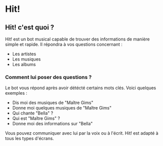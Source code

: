 # Hit!

## Hit! c'est quoi ?

Hit! est un bot musical capable de trouver des informations de manière simple et rapide. Il répondra à vos questions concernant :

* Les artistes
* Les musiques
* Les albums

### Comment lui poser des questions ?

Le bot vous répond après avoir détécté certains mots clés.
Voici quelques exemples :

* Dis moi des musiques de "Maître Gims"
* Donne moi quelques musiques de "Maître Gims"
* Qui chante "Bella" ?
* Qui est "Maître Gims" ?
* Donne moi des informations sur "Bella"

Vous pouvez communiquer avec lui par la voix ou à l'écrit. Hit! est adapté à tous les types d'écrans.